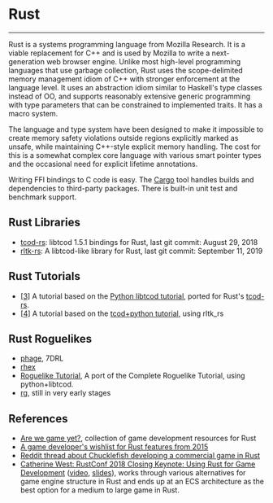 # Rust

---

Rust is a systems programming language from Mozilla Research. It is a viable replacement for C++ and is used by Mozilla to write a next-generation web browser engine. Unlike most high-level programming languages that use garbage collection, Rust uses the scope-delimited memory management idiom of C++ with stronger enforcement at the language level. It uses an abstraction idiom similar to Haskell's type classes instead of OO, and supports reasonably extensive generic programming with type parameters that can be constrained to implemented traits. It has a macro system.

The language and type system have been designed to make it impossible to create memory safety violations outside regions explicitly marked as unsafe, while maintaining C++-style explicit memory handling. The cost for this is a somewhat complex core language with various smart pointer types and the occasional need for explicit lifetime annotations.

Writing FFI bindings to C code is easy. The [Cargo](https://crates.io/) tool handles builds and dependencies to third-party packages. There is built-in unit test and benchmark support.

## Rust Libraries

- [tcod-rs](https://github.com/tomassedovic/tcod-rs): libtcod 1.5.1 bindings for Rust, last git commit: August 29, 2018
- [rltk-rs](https://github.com/thebracket/rltk_rs): A libtcod-like library for Rust, last git commit: September 11, 2019

## Rust Tutorials

- [[3]](https://tomassedovic.github.io/roguelike-tutorial/) A tutorial based on the [Python libtcod tutorial](complete_roguelike_tutorial_using_python+libtcod.md), ported for Rust's [tcod-rs](https://github.com/tomassedovic/tcod-rs).
- [[4]](http://bfnightly.bracketproductions.com/rustbook/) A tutorial based on the [tcod+python tutorial](http://rogueliketutorials.com/tutorials/tcod/), using rltk_rs

## Rust Roguelikes

- [phage](https://github.com/rsaarelm/phage), 7DRL
- [rhex](https://github.com/dpc/rhex)
- [Roguelike Tutorial](https://github.com/tomassedovic/roguelike-tutorial), A port of the Complete Roguelike Tutorial, using python+libtcod.
- [rg](https://github.com/serprex/rg), still in very early stages

## References

- [Are we game yet?](http://arewegameyet.com/), collection of game development resources for Rust
- [A game developer's wishlist for Rust features from 2015](https://users.rust-lang.org/t/my-gamedever-wishlist-for-rust/2859)
- [Reddit thread about Chucklefish developing a commercial game in Rust](https://www.reddit.com/r/rust/comments/78bowa/hey_this_is_kyren_from_chucklefish_we_make_and/)
- [Catherine West: RustConf 2018 Closing Keynote: Using Rust for Game Development](https://kyren.github.io/2018/09/14/rustconf-talk.html) ([video](https://www.youtube.com/watch?v=aKLntZcp27M), [slides](https://kyren.github.io/rustconf_2018_slides/index.html)), works through various alternatives for game engine structure in Rust and ends up at an ECS architecture as the best option for a medium to large game in Rust.
